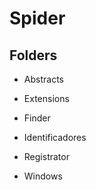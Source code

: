 # Spider

## Folders

- Abstracts

- Extensions

- Finder

- Identificadores

- Registrator

- Windows